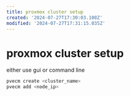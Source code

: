 ```yaml
---
title: proxmox cluster setup
created: '2024-07-27T17:30:03.108Z'
modified: '2024-07-27T17:31:15.035Z'
---
```


# proxmox cluster setup

either use gui or command line

```bash
pvecm create <cluster_name>
pvecm add <node_ip>
```
